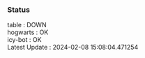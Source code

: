 ### Status


table : DOWN  
hogwarts : OK  
icy-bot : OK  
Latest Update : 2024-02-08 15:08:04.471254
